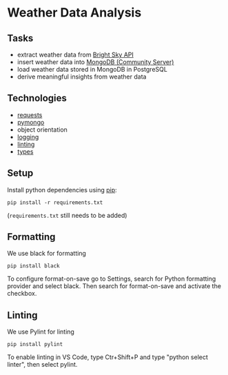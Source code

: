 # Weather Data Analysis

## Tasks

- extract weather data from [Bright Sky API](https://brightsky.dev/)
- insert weather data into [MongoDB (Community Server)](https://www.mongodb.com/try/download/community)
- load weather data stored in MongoDB in PostgreSQL
- derive meaningful insights from weather data

## Technologies

- [requests](https://docs.python-requests.org/en/latest/)
- [pymongo](https://pypi.org/project/pymongo/)
- object orientation
- [logging](https://realpython.com/python-logging/)
- [linting](https://code.visualstudio.com/docs/python/linting)
- [types](https://realpython.com/python-type-checking/)

## Setup

Install python dependencies using [pip](https://pypi.org/project/pip/):

```
pip install -r requirements.txt
```

(`requirements.txt` still needs to be added)

## Formatting
We use black for formatting 
```
pip install black
```

To configure format-on-save go to Settings, search for Python formatting provider and select black. Then search for format-on-save and activate the checkbox. 

## Linting
We use Pylint for linting
```
pip install pylint
```

To enable linting in VS Code, type Ctr+Shift+P and type  "python select linter", then select pylint. 

